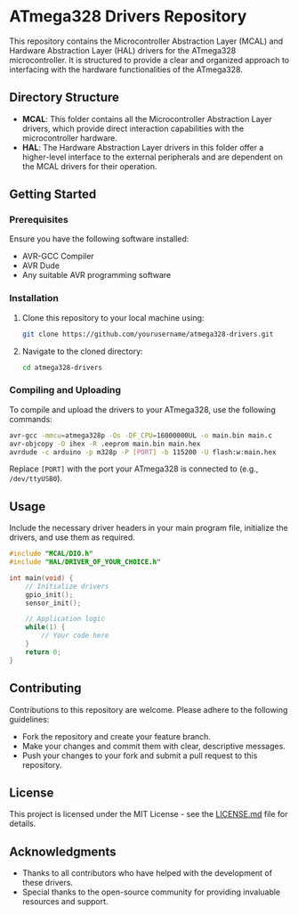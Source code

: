 
# ATmega328 Drivers Repository

This repository contains the Microcontroller Abstraction Layer (MCAL) and Hardware Abstraction Layer (HAL) drivers for the ATmega328 microcontroller. It is structured to provide a clear and organized approach to interfacing with the hardware functionalities of the ATmega328.

## Directory Structure

- **MCAL**: This folder contains all the Microcontroller Abstraction Layer drivers, which provide direct interaction capabilities with the microcontroller hardware.
- **HAL**: The Hardware Abstraction Layer drivers in this folder offer a higher-level interface to the external peripherals and are dependent on the MCAL drivers for their operation.

## Getting Started

### Prerequisites

Ensure you have the following software installed:
- AVR-GCC Compiler
- AVR Dude
- Any suitable AVR programming software

### Installation

1. Clone this repository to your local machine using:
   ```bash
   git clone https://github.com/yourusername/atmega328-drivers.git
   ```
2. Navigate to the cloned directory:
   ```bash
   cd atmega328-drivers
   ```

### Compiling and Uploading

To compile and upload the drivers to your ATmega328, use the following commands:
```bash
avr-gcc -mmcu=atmega328p -Os -DF_CPU=16000000UL -o main.bin main.c
avr-objcopy -O ihex -R .eeprom main.bin main.hex
avrdude -c arduino -p m328p -P [PORT] -b 115200 -U flash:w:main.hex
```
Replace `[PORT]` with the port your ATmega328 is connected to (e.g., `/dev/ttyUSB0`).

## Usage

Include the necessary driver headers in your main program file, initialize the drivers, and use them as required.

```c
#include "MCAL/DIO.h"
#include "HAL/DRIVER_OF_YOUR_CHOICE.h"

int main(void) {
    // Initialize drivers
    gpio_init();
    sensor_init();

    // Application logic
    while(1) {
        // Your code here
    }
    return 0;
}
```

## Contributing

Contributions to this repository are welcome. Please adhere to the following guidelines:
- Fork the repository and create your feature branch.
- Make your changes and commit them with clear, descriptive messages.
- Push your changes to your fork and submit a pull request to this repository.

## License

This project is licensed under the MIT License - see the [LICENSE.md](LICENSE.md) file for details.

## Acknowledgments

- Thanks to all contributors who have helped with the development of these drivers.
- Special thanks to the open-source community for providing invaluable resources and support.

